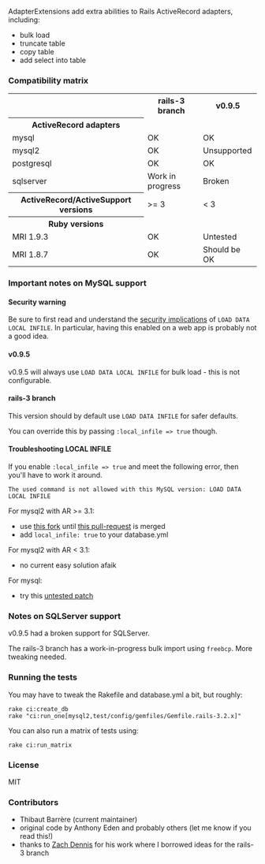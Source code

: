 AdapterExtensions add extra abilities to Rails ActiveRecord adapters, including:

* bulk load
* truncate table
* copy table
* add select into table

### Compatibility matrix

<table>
  <tr>
    <th></th>
    <th>rails-3 branch</th>
    <th>v0.9.5</th>
  </tr>
  <tr>
    <th>ActiveRecord adapters</th>
    <td></td>
    <td></td>
  <tr>
    <td>mysql</td>
    <td>OK</td>
    <td>OK</td>
  </tr>
  <tr>
    <td>mysql2</td>
    <td>OK</td>
    <td>Unsupported</td>
  </tr>
  <tr>
    <td>postgresql</td>
    <td>OK</td>
    <td>OK</td>
  </tr>
  <tr>
    <td>sqlserver</td>
    <td>Work in progress</td>
    <td>Broken</td>
  </tr>
  <tr>
    <th>ActiveRecord/ActiveSupport versions</th>
    <td>&gt;= 3</td>
    <td>&lt; 3</td>
  </tr>
  <tr>
    <th>Ruby versions</th>
    <td></td>
    <td></td>
  </tr>
  <tr>
    <td>MRI 1.9.3</td>
    <td>OK</td>
    <td>Untested</td>
  </tr>
  <tr>
    <td>MRI 1.8.7</td>
    <td>OK</td>
    <td>Should be OK</td>
  </tr>   
</table>

### Important notes on MySQL support

#### Security warning

Be sure to first read and understand the [security implications](http://dev.mysql.com/doc/refman/5.0/en/load-data-local.html) of `LOAD DATA LOCAL INFILE`. In particular, having this enabled on a web app is probably not a good idea.

#### v0.9.5

v0.9.5 will always use `LOAD DATA LOCAL INFILE` for bulk load - this is not configurable.

#### rails-3 branch

This version should by default use `LOAD DATA INFILE` for safer defaults.

You can override this by passing `:local_infile => true` though.

#### Troubleshooting LOCAL INFILE

If you enable `:local_infile => true` and meet the following error, then you'll have to work it around.

```
The used command is not allowed with this MySQL version: LOAD DATA LOCAL INFILE
```

For mysql2 with AR >= 3.1:

- use [this fork](https://github.com/activewarehouse/mysql2) until [this pull-request](https://github.com/brianmario/mysql2/pull/242) is merged 
- add `local_infile: true` to your database.yml

For mysql2 with AR < 3.1:

- no current easy solution afaik

For mysql:

- try this [untested patch](https://github.com/activewarehouse/adapter_extensions/issues/7)

### Notes on SQLServer support

v0.9.5 had a broken support for SQLServer.

The rails-3 branch has a work-in-progress bulk import using `freebcp`. More tweaking needed.

### Running the tests

You may have to tweak the Rakefile and database.yml a bit, but roughly:

```
rake ci:create_db
rake "ci:run_one[mysql2,test/config/gemfiles/Gemfile.rails-3.2.x]"
```

You can also run a matrix of tests using:

```
rake ci:run_matrix
```

### License

MIT

### Contributors

* Thibaut Barrère (current maintainer)
* original code by Anthony Eden and probably others (let me know if you read this!)
* thanks to [Zach Dennis](https://github.com/zdennis/activerecord-import) for his work where I borrowed ideas for the rails-3 branch
